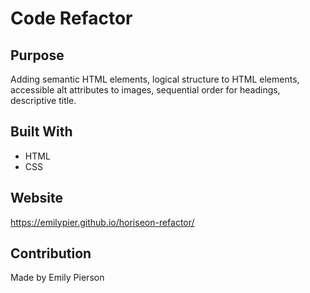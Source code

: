 # Code Refactor

## Purpose
Adding semantic HTML elements, logical structure to HTML elements, accessible alt attributes to images, sequential order for headings, descriptive title.

## Built With
* HTML
* CSS

## Website
https://emilypier.github.io/horiseon-refactor/

## Contribution
Made by Emily Pierson
